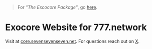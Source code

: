 >For *"The Excocore Package"*, go [here](https://github.com/remiliacorp/exocore).

# Exocore Website for 777.network
Visit at [core.sevensevenseven.net](https://core.sevensevenseven.net).
For questions reach out on [X](https://x.com/SNEEDRAGON71717).